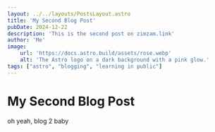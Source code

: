 ```yaml
---
layout: ../../layouts/PostsLayout.astro
title: 'My Second Blog Post'
pubDate: 2024-12-22
description: 'This is the second post on zimzam.link'
author: 'Me'
image:
    url: 'https://docs.astro.build/assets/rose.webp'
    alt: 'The Astro logo on a dark background with a pink glow.'
tags: ["astro", "blogging", "learning in public"]
---
```

# My Second Blog Post

oh yeah, blog 2 baby